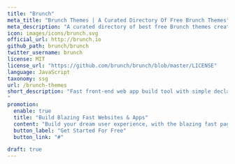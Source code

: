 ```yaml
---
title: "Brunch"
meta_title: "Brunch Themes | A Curated Directory Of Free Brunch Themes"
meta_description: "A curated directory of best free Brunch themes created by independent web designers & developers that are open source, MIT licensed & available for free to download. "
icon: images/icons/brunch.svg
official_url: http://brunch.io
github_path: brunch/brunch
twitter_username: brunch
license: MIT
license_url: "https://github.com/brunch/brunch/blob/master/LICENSE"
language: JavaScript
taxonomy: ssg
url: /brunch-themes
short_description: "Fast front-end web app build tool with simple declarative config and seamless incremental compilation for rapid development.Brunch lets you focus on what matters most — solving real problems instead of messing around with the glue.
"
promotion:
  enable: true
  title: "Build Blazing Fast Websites & Apps"
  content: "Build your dream user experience, with the blazing fast page speed and SEO-efficiency like never before."
  button_label: "Get Started For Free"
  button_link: "#"

draft: true
---
```


